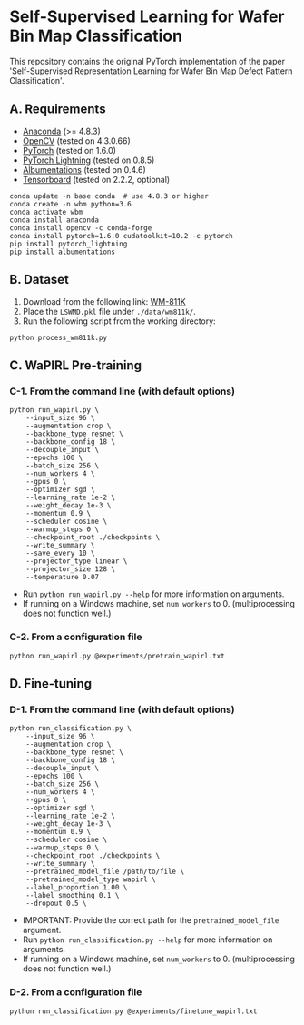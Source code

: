 # Self-Supervised Learning for Wafer Bin Map Classification
This repository contains the original PyTorch implementation of the paper 'Self-Supervised Representation Learning for Wafer Bin Map Defect Pattern Classification'.

## A. Requirements
- [Anaconda](https://www.anaconda.com/download/) (>= 4.8.3)
- [OpenCV](https://pypi.org/project/opencv-python/) (tested on 4.3.0.66)
- [PyTorch](https://pytorch.org) (tested on 1.6.0)
- [PyTorch Lightning](https://github.com/PyTorchLightning/pytorch-lightning) (tested on 0.8.5)
- [Albumentations](https://github.com/albumentations-team/albumentations) (tested on 0.4.6)
- [Tensorboard](https://www.tensorflow.org/tensorboard) (tested on 2.2.2, optional)
```
conda update -n base conda  # use 4.8.3 or higher
conda create -n wbm python=3.6
conda activate wbm
conda install anaconda
conda install opencv -c conda-forge
conda install pytorch=1.6.0 cudatoolkit=10.2 -c pytorch
pip install pytorch_lightning
pip install albumentations
```

## B. Dataset
1. Download from the following link: [WM-811K](https://www.kaggle.com/qingyi/wm811k-wafer-map)
2. Place the `LSWMD.pkl` file under `./data/wm811k/`.
3. Run the following script from the working directory:
```
python process_wm811k.py
```

## C. WaPIRL Pre-training
### C-1. From the command line (with default options)
```
python run_wapirl.py \
    --input_size 96 \
    --augmentation crop \
    --backbone_type resnet \
    --backbone_config 18 \
    --decouple_input \
    --epochs 100 \
    --batch_size 256 \
    --num_workers 4 \
    --gpus 0 \
    --optimizer sgd \
    --learning_rate 1e-2 \
    --weight_decay 1e-3 \
    --momentum 0.9 \
    --scheduler cosine \
    --warmup_steps 0 \
    --checkpoint_root ./checkpoints \
    --write_summary \
    --save_every 10 \
    --projector_type linear \
    --projector_size 128 \
    --temperature 0.07
```
- Run ```python run_wapirl.py --help``` for more information on arguments.
- If running on a Windows machine, set `num_workers` to 0. (multiprocessing does not function well.)

### C-2. From a configuration file
```
python run_wapirl.py @experiments/pretrain_wapirl.txt
```

## D. Fine-tuning
### D-1. From the command line (with default options)
```
python run_classification.py \
    --input_size 96 \
    --augmentation crop \
    --backbone_type resnet \
    --backbone_config 18 \
    --decouple_input \
    --epochs 100 \
    --batch_size 256 \
    --num_workers 4 \
    --gpus 0 \
    --optimizer sgd \
    --learning_rate 1e-2 \
    --weight_decay 1e-3 \
    --momentum 0.9 \
    --scheduler cosine \
    --warmup_steps 0 \
    --checkpoint_root ./checkpoints \
    --write_summary \
    --pretrained_model_file /path/to/file \
    --pretrained_model_type wapirl \
    --label_proportion 1.00 \
    --label_smoothing 0.1 \
    --dropout 0.5 \
```
- IMPORTANT: Provide the correct path for the `pretrained_model_file` argument.
- Run ```python run_classification.py --help``` for more information on arguments.
- If running on a Windows machine, set `num_workers` to 0. (multiprocessing does not function well.)

### D-2. From a configuration file
```
python run_classification.py @experiments/finetune_wapirl.txt
```
